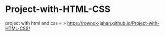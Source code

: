 # Project-with-HTML-CSS
project with html and css = > https://rownok-jahan.github.io/Project-with-HTML-CSS/
